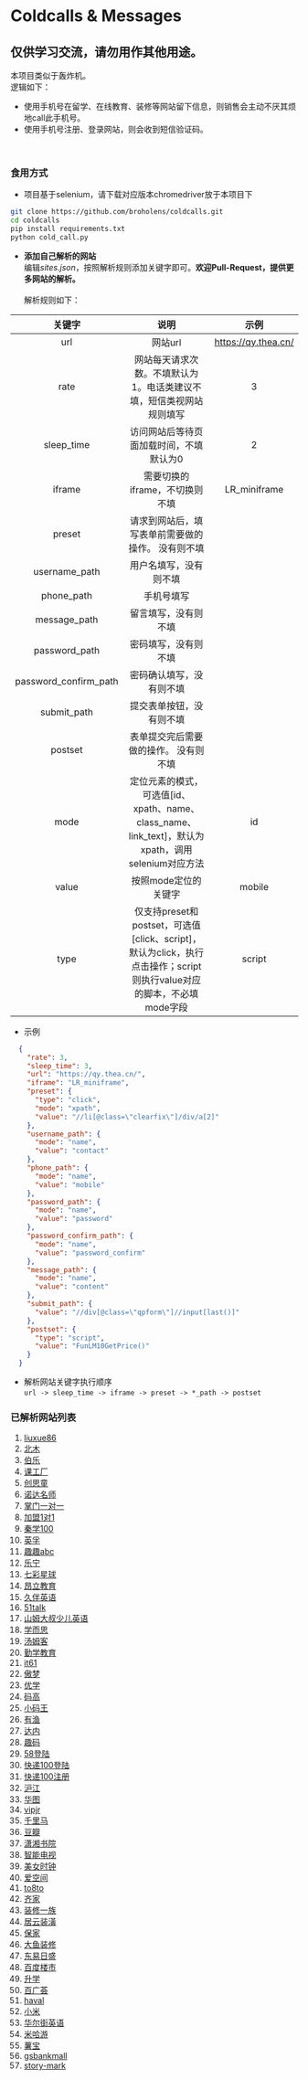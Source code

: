 # Coldcalls & Messages

## 仅供学习交流，请勿用作其他用途。

本项目类似于轰炸机。<br>
逻辑如下：
- 使用手机号在留学、在线教育、装修等网站留下信息，则销售会主动不厌其烦地call此手机号。
- 使用手机号注册、登录网站，则会收到短信验证码。
<br>

### 食用方式
- 项目基于selenium，请下载对应版本chromedriver放于本项目下
```bash
git clone https://github.com/broholens/coldcalls.git
cd coldcalls
pip install requirements.txt
python cold_call.py
```
- **添加自己解析的网站**<br>
编辑*sites.json*，按照解析规则添加关键字即可。**欢迎Pull-Request，提供更多网站的解析。**<br><br>
解析规则如下：

| 关键字 | 说明 | 示例 |
| :-----: | :----: | :----: |
| url | 网站url | https://qy.thea.cn/ |
| rate | 网站每天请求次数。不填默认为1。电话类建议不填，短信类视网站规则填写 | 3 |
| sleep_time | 访问网站后等待页面加载时间，不填默认为0 | 2 |
| iframe | 需要切换的iframe，不切换则不填 | LR_miniframe |
| preset | 请求到网站后，填写表单前需要做的操作。 没有则不填|  |
| username_path | 用户名填写，没有则不填 |  |
| phone_path | 手机号填写 |  |
| message_path | 留言填写，没有则不填 |  |
| password_path | 密码填写，没有则不填 |  |
| password_confirm_path | 密码确认填写，没有则不填 |  |
| submit_path | 提交表单按钮，没有则不填 |  |
| postset | 表单提交完后需要做的操作。 没有则不填|  |
| mode | 定位元素的模式，可选值[id、xpath、name、class_name、link_text]，默认为xpath，调用selenium对应方法 | id |
| value | 按照mode定位的关键字 | mobile |
| type | 仅支持preset和postset，可选值[click、script]，默认为click，执行点击操作；script则执行value对应的脚本，不必填mode字段 | script |

- 示例
```json
  {
    "rate": 3,
    "sleep_time": 3,
    "url": "https://qy.thea.cn/",  
    "iframe": "LR_miniframe",
    "preset": {
      "type": "click",
      "mode": "xpath",
      "value": "//li[@class=\"clearfix\"]/div/a[2]"
    },
    "username_path": {
      "mode": "name",  
      "value": "contact"
    },
    "phone_path": {
      "mode": "name",
      "value": "mobile"
    },
    "password_path": {
      "mode": "name",
      "value": "password"
    },
    "password_confirm_path": {
      "mode": "name",
      "value": "password_confirm"
    },
    "message_path": {
      "mode": "name",
      "value": "content"
    },
    "submit_path": {
      "value": "//div[@class=\"qpform\"]//input[last()]"
    },
    "postset": {
      "type": "script",
      "value": "FunLM10GetPrice()"
    }
  }
```
- 解析网站关键字执行顺序<br>
`url -> sleep_time -> iframe -> preset -> *_path -> postset`

### 已解析网站列表

1. [liuxue86](https://www.liuxue86.com/)
2. [北木](http://www.beimu.com/school/)
3. [伯乐](http://www.bole.com/registerPage)
4. [课工厂](http://www.kgc.cn/zhuanti/cpjh_pc.shtml)
5. [创思童](http://www.gemstonecn.com/consociation.php)
6.  [诺达名师](http://qy.thea.cn/)
7. [掌门一对一](https://www.zhangmen.org/lp/sem)
8. [加盟1对1](http://zs.jiameng.com/goJmPriceBoard2.html)
9. [秦学100](http://fd1.qinxue100.com/index.html)
10. [英孚](https://www.ef.com.cn/englishfirst/kids/)
11. [趣趣abc](https://www.ququabc.com/offlinep.htm)
12. [乐宁](http://learning.learningedu.com.cn/)
13. [七彩星球](http://www.cctvqcxq.com/)
14. [昂立教育](http://www.onlychild.cn/)
15. [久伴英语](https://www.nicekid.com/register/nicekid-biteabc)
16. [51talk](http://www.51talk.com/landing/bdpz1_087737.html)
17. [山姆大叔少儿英语](http://www.unclesamedu.com/index.php)
18. [学而思](https://zt.xueersi.com/zaixian/pc-zhu-tiyanke/index.html)
19. [汤姆客](http://www.hellotom-edu.com/470)
20. [勤学教育](http://www.qinxue365.com/business/388.html)
21. [it61](http://www.it61.cn/coding-class/)
22. [傲梦](https://all-dream.com/)
23. [优学](http://www.ubxedu.com/course/)
24. [码高](http://www.magaoedu.cn/)
25. [小码王](http://www.xiaomawang.net/)
26. [有渔](http://www.youyucode.com/)
27. [达内](http://xa.ui.tedu.cn/baiduuipc/zh/)
28. [趣码](http://xw7c8v4rx7ajxxvj.mikecrm.com/kiMGSiQ)
29. [58登陆](https://passport.58.com/login)
30. [快递100登陆](https://sso.kuaidi100.com/sso/authorize.do)
31. [快递100注册](https://sso.kuaidi100.com/sso/reg.jsp)
32. [沪江](https://class.hujiang.com/)
33. [华图](http://v.huatu.com/newUser/reg.php)
34. [vipjr](https://www.vipjr.com/)
35. [千里马](http://www.qianlima.com/new/keywordzhuolu_invite.jsp)
36. [豆瓣](https://accounts.douban.com/passport/login?source=book)
37. [潇湘书院](https://www.xxsy.net/Reg)
38. [智能电视](https://www.znds.com/member.php?mod=zndscomregister)
39. [美女时钟](http://reg.timemm.com/user/register)
40. [爱空间](https://tj.ikongjian.com/reservation/index)
41. [to8to](https://www.to8to.com/yezhu/)
42. [齐家](https://www.jia.com/zx/other/semtf/)
43. [装修一族](http://beijing.zhuangxiuyizu.cn/)
44. [居云装潢](http://www.sh-juyun.com/) 
45. [保家](http://bj.xtuan.com/zhuangxiu/)
46. [大鱼装修](https://www.idayu.cn/)
47. [东易日盛](https://shenzhen.dyrs.com.cn/)
48. [百度楼市](http://baiduloushi.com/plus/view.php?aid=653)
49. [升学](http://www.sxxxpx.cn/mba/wps/p/002QG/)
50. [百广荟](http://wap.gbhui.com/captcha_login.html)
51. [haval](https://2car.haval.com.cn/quicklogin)
52. [小米](https://account.xiaomi.com/pass/serviceLogin)
53. [华尔街英语](https://wse.com.cn/zh/register/)
54. [米哈游](https://user.mihoyo.com/#/register/mobile?cb_route=%2Faccount%2Fhome)
55. [薯宝](http://www.zgtzmls.com/Home/User/reg.html)
56. [gsbankmall](https://www.gsbankmall.com/index.php/Wap/index/userhome.html)
57. [story-mark](https://www.story-mark.com/login/code)

<!--
[离线宝电话回拨--验证码](http://dwz.cn/1epV16)
[知网--验证码](http://my.cnki.net/Register/CommonRegister.aspx)
[建设--验证码](http://member.jianshe99.com/member/register.shtm)
[乐乐课堂--验证码](http://www.leleketang.com/login/register.php)
[无忧考网--验证码](https://user.51test.net/user/reg.html)
[短文学--验证码](https://www.duanwenxue.com/member/reg_new.php)
[百合--验证码](https://my.baihe.com/retrievepwd)
https://cn.accaglobal.com/site/tellogin.html
https://vip.meishubao.com/student/login/
https://www.zhihe.com/main/article/1847
https://www.guerlain.com.cn/
https://m.zhuzhai.com/user/smslogin
-->
